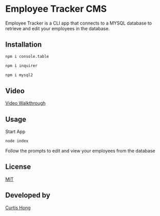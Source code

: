 # Employee Tracker CMS

Employee Tracker is a CLI app that connects to a MYSQL database to retrieve and edit your employees in the database.

## Installation

```bash
npm i console.table
```
```bash
npm i inquirer
```

```bash
npm i mysql2
```

## Video

[Video Walkthrough](https://watch.screencastify.com/v/tbXT3SW6AxnKzkYa7UCH)

## Usage
Start App

```python
node index
```

Follow the prompts to edit and view your employees from the database

## License
[MIT](https://choosealicense.com/licenses/mit/)

## Developed by
[Curtis Hong](https://github.com/nonchalantgarage)